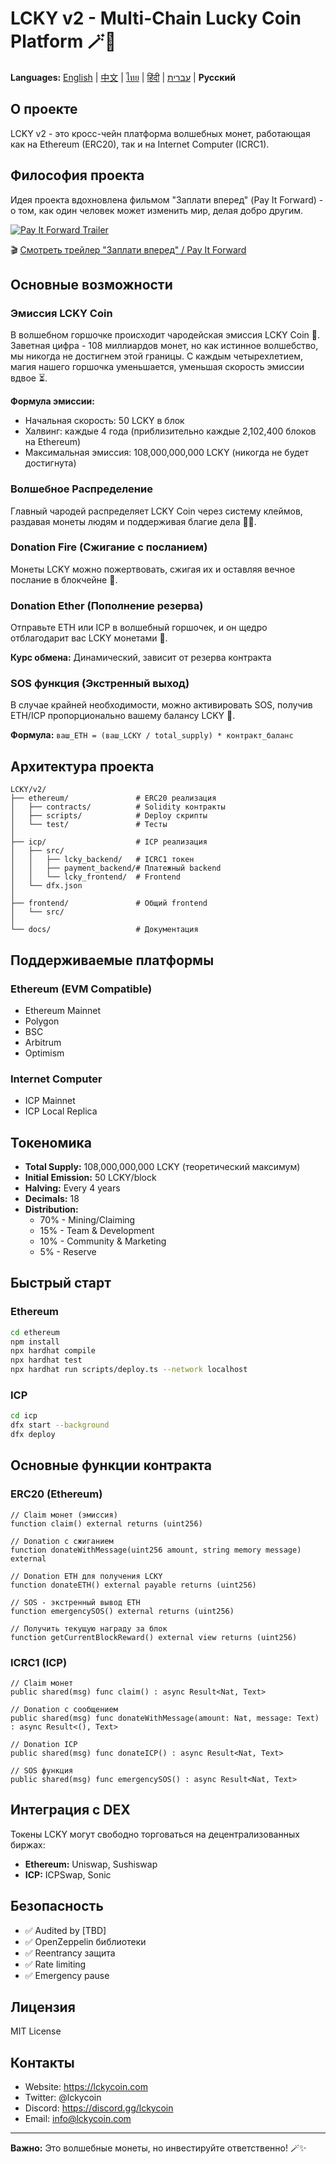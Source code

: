 # LCKY v2 - Multi-Chain Lucky Coin Platform 🪄🍯

**Languages:** [English](README_en.md) | [中文](README_cn.md) | [ไทย](README_th.md) | [हिंदी](README_hi.md) | [עברית](README_he.md) | **Русский**

## О проекте

LCKY v2 - это кросс-чейн платформа волшебных монет, работающая как на Ethereum (ERC20), так и на Internet Computer (ICRC1).

## Философия проекта

Идея проекта вдохновлена фильмом "Заплати вперед" (Pay It Forward) - о том, как один человек может изменить мир, делая добро другим.

[![Pay It Forward Trailer](https://img.youtube.com/vi/TlZDDACt8Nw/0.jpg)](https://www.youtube.com/watch?v=TlZDDACt8Nw)

🎬 [Смотреть трейлер "Заплати вперед" / Pay It Forward](https://www.youtube.com/watch?v=TlZDDACt8Nw)

## Основные возможности

### Эмиссия LCKY Coin
В волшебном горшочке происходит чародейская эмиссия LCKY Coin 🌟. Заветная цифра - 108 миллиардов монет, но как истинное волшебство, мы никогда не достигнем этой границы. С каждым четырехлетием, магия нашего горшочка уменьшается, уменьшая скорость эмиссии вдвое ⏳.

**Формула эмиссии:**
- Начальная скорость: 50 LCKY в блок
- Халвинг: каждые 4 года (приблизительно каждые 2,102,400 блоков на Ethereum)
- Максимальная эмиссия: 108,000,000,000 LCKY (никогда не будет достигнута)

### Волшебное Распределение
Главный чародей распределяет LCKY Coin через систему клеймов, раздавая монеты людям и поддерживая благие дела 🏰🤝.

### Donation Fire (Сжигание с посланием)
Монеты LCKY можно пожертвовать, сжигая их и оставляя вечное послание в блокчейне 💬.

### Donation Ether (Пополнение резерва)
Отправьте ETH или ICP в волшебный горшочек, и он щедро отблагодарит вас LCKY монетами 🌈.

**Курс обмена:** Динамический, зависит от резерва контракта

### SOS функция (Экстренный выход)
В случае крайней необходимости, можно активировать SOS, получив ETH/ICP пропорционально вашему балансу LCKY 🚨.

**Формула:** `ваш_ETH = (ваш_LCKY / total_supply) * контракт_баланс`

## Архитектура проекта

```
LCKY/v2/
├── ethereum/               # ERC20 реализация
│   ├── contracts/          # Solidity контракты
│   ├── scripts/            # Deploy скрипты
│   └── test/               # Тесты
│
├── icp/                    # ICP реализация
│   ├── src/
│   │   ├── lcky_backend/   # ICRC1 токен
│   │   ├── payment_backend/# Платежный backend
│   │   └── lcky_frontend/  # Frontend
│   └── dfx.json
│
├── frontend/               # Общий frontend
│   └── src/
│
└── docs/                   # Документация
```

## Поддерживаемые платформы

### Ethereum (EVM Compatible)
- Ethereum Mainnet
- Polygon
- BSC
- Arbitrum
- Optimism

### Internet Computer
- ICP Mainnet
- ICP Local Replica

## Токеномика

- **Total Supply:** 108,000,000,000 LCKY (теоретический максимум)
- **Initial Emission:** 50 LCKY/block
- **Halving:** Every 4 years
- **Decimals:** 18
- **Distribution:**
  - 70% - Mining/Claiming
  - 15% - Team & Development
  - 10% - Community & Marketing
  - 5% - Reserve

## Быстрый старт

### Ethereum

```bash
cd ethereum
npm install
npx hardhat compile
npx hardhat test
npx hardhat run scripts/deploy.ts --network localhost
```

### ICP

```bash
cd icp
dfx start --background
dfx deploy
```

## Основные функции контракта

### ERC20 (Ethereum)

```solidity
// Claim монет (эмиссия)
function claim() external returns (uint256)

// Donation с сжиганием
function donateWithMessage(uint256 amount, string memory message) external

// Donation ETH для получения LCKY
function donateETH() external payable returns (uint256)

// SOS - экстренный вывод ETH
function emergencySOS() external returns (uint256)

// Получить текущую награду за блок
function getCurrentBlockReward() external view returns (uint256)
```

### ICRC1 (ICP)

```motoko
// Claim монет
public shared(msg) func claim() : async Result<Nat, Text>

// Donation с сообщением
public shared(msg) func donateWithMessage(amount: Nat, message: Text) : async Result<(), Text>

// Donation ICP
public shared(msg) func donateICP() : async Result<Nat, Text>

// SOS функция
public shared(msg) func emergencySOS() : async Result<Nat, Text>
```

## Интеграция с DEX

Токены LCKY могут свободно торговаться на децентрализованных биржах:
- **Ethereum:** Uniswap, Sushiswap
- **ICP:** ICPSwap, Sonic

## Безопасность

- ✅ Audited by [TBD]
- ✅ OpenZeppelin библиотеки
- ✅ Reentrancy защита
- ✅ Rate limiting
- ✅ Emergency pause

## Лицензия

MIT License

## Контакты

- Website: https://lckycoin.com
- Twitter: @lckycoin
- Discord: https://discord.gg/lckycoin
- Email: info@lckycoin.com

---

**Важно:** Это волшебные монеты, но инвестируйте ответственно! 🪄✨

